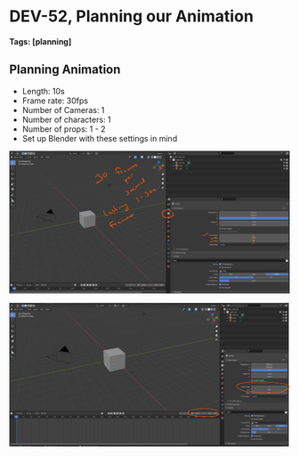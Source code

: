 # DEV-52, Planning our Animation
#### Tags: [planning]

## Planning Animation
+ Length: 10s
+ Frame rate: 30fps
+ Number of Cameras: 1
+ Number of characters: 1
+ Number of props: 1 - 2
+ Set up Blender with these settings in mind

![](../images/DEV-52/DEV-52-A.png)

![](../images/DEV-52/DEV-52-B.png)